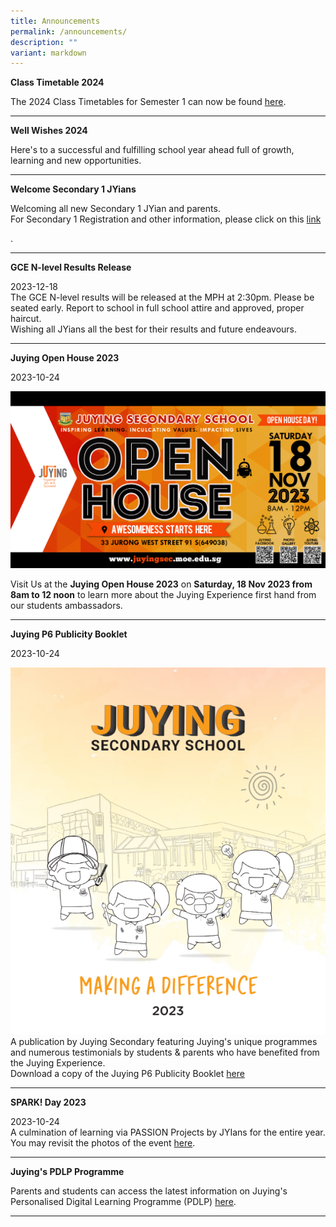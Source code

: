 ```yaml
---
title: Announcements
permalink: /announcements/
description: ""
variant: markdown
---
```

<p><strong>Class Timetable 2024</strong></p>
<p>The 2024 Class Timetables for Semester 1  can now be found <a href="https://www.juyingsec.moe.edu.sg/information/administrative-information/timetables-n-schedules/class-timetable/">here</a>.</p>
<hr>

<p><strong>Well Wishes 2024</strong></p>
<p>Here's to a successful and fulfilling school year ahead full of growth, learning and new opportunities.</p>
<hr>

<p><strong>Welcome Secondary 1 JYians</strong></p>
<p>Welcoming all new Secondary 1 JYian and parents. 
<br>For Secondary 1 Registration and other information, please click on this <a href="https://www.juyingsec.moe.edu.sg/information/administrative-information/secondary-1-registration">link</a></p>.
<hr>



<p><strong>GCE N-level Results Release</strong></p>
<p>2023-12-18<br>The GCE N-level results will be released at the MPH at 2:30pm. Please be seated early. Report to school in full school attire and approved, proper haircut.
<br> Wishing all JYians all the best for their results and future endeavours.
</p>
<hr>


<p><strong>Juying Open House 2023</strong></p>
2023-10-24<br>

![](/images/2023-open_house_banner-01.png)


Visit Us at the <b>Juying Open House 2023</b> on <b>Saturday, 18 Nov 2023 from 8am to 12 noon</b> to learn more about the Juying Experience first hand from our students ambassadors.<br>

<hr>

<p><strong>Juying P6 Publicity Booklet</strong></p>
<p>2023-10-24<br>

![](/images/2023%20p6%20booklet.PNG)
A publication by Juying Secondary featuring Juying's unique programmes and numerous testimonials by students &amp;  parents who have benefited from the Juying Experience. <br>
Download a copy of the Juying P6 Publicity Booklet
<a href="https://drive.google.com/file/d/1rNdkTGoD7wVDUe6GwQTocn7ECNj919Q0/view?usp=drive_link">here</a></p>
<hr>


<p><strong>SPARK! Day 2023</strong></p>
2023-10-24<br>A culmination of learning via PASSION Projects by JYIans for the entire year.<br>
You may revisit the photos of the event  <a href="https://www.flickr.com/photos/106251112@N04/albums/72177720312149975">here</a>. <p></p>
<hr>


<p><strong>Juying's PDLP Programme</strong></p>
<p>Parents and students can access the latest information on Juying's Personalised Digital Learning Programme (PDLP) <a rel="noopener" href="/programmes/personalised-digital-learning-programme-pdlp">here</a>.&nbsp;</p>
<hr>